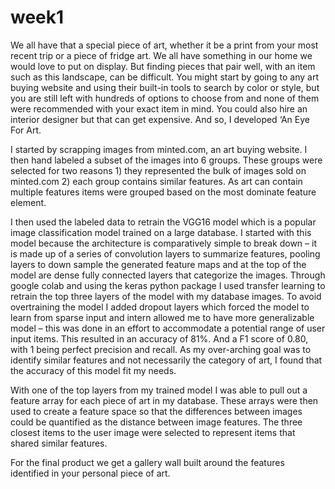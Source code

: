 # week1

We all have that a special piece of art, whether it be a print from your most recent trip or a piece of fridge art. We all have something in our home we would love to put on display. But finding pieces that pair well, with an item such as this landscape, can be difficult. You might start by going to any art buying website and using their built-in tools to search by color or style, but you are still left with hundreds of options to choose from and none of them were recommended with your exact item in mind. You could also hire an interior designer but that can get expensive. And so, I developed ‘An Eye For Art. 

I started by scrapping images from minted.com, an art buying website. I then hand labeled a subset of the images into 6 groups. These groups were selected for two reasons 1) they represented the bulk of images sold on minted.com 2) each group contains similar features. As art can contain multiple features items were grouped based on the most dominate feature element.

I then used the labeled data to retrain the VGG16 model which is a popular image classification model trained on a large database. I started with this model because the architecture is comparatively simple to break down – it is made up of a series of convolution layers to summarize features, pooling layers to down sample the generated feature maps and at the top of the model are dense fully connected layers that categorize the images. Through google colab and using the keras python package I used transfer learning to retrain the top three layers of the model with my database images. To avoid overtraining the model I added dropout layers which forced the model to learn from sparse input and intern allowed me to have more generalizable model – this was done in an effort to accommodate a potential range of user input items. This resulted in an accuracy of 81%. And a F1 score of 0.80, with 1 being perfect precision and recall. As my over-arching goal was to identify similar features and not necessarily the category of art, I found that the accuracy of this model fit my needs.

With one of the top layers from my trained model I was able to pull out a feature array for each piece of art in my database. These arrays were then used to create a feature space so that the differences between images could be quantified as the distance between image features. The three closest items to the user image were selected to represent items that shared similar features. 

For the final product we get a gallery wall built around the features identified in your personal piece of art. 
